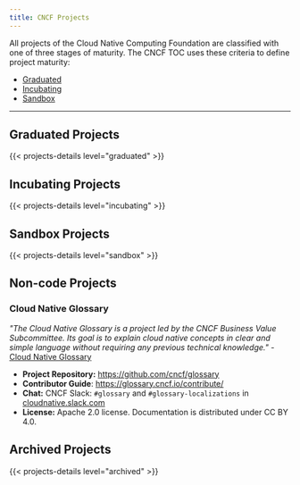 ```yaml
---
title: CNCF Projects
---
```


All projects of the Cloud Native Computing Foundation are classified with one of three stages of maturity. The CNCF TOC uses these criteria to define project maturity: 

-	[Graduated](https://github.com/cncf/toc/blob/main/.github/ISSUE_TEMPLATE/template-graduation-application.md)
-	[Incubating](https://github.com/cncf/toc/blob/main/.github/ISSUE_TEMPLATE/template-incubation-application.md)
-	[Sandbox](https://github.com/cncf/sandbox)

---

Graduated Projects
------------------

{{< projects-details level="graduated" >}}


Incubating Projects
-------------------

{{< projects-details level="incubating" >}}

Sandbox Projects
-------------------

{{< projects-details level="sandbox" >}}


Non-code Projects
------------------

### Cloud Native Glossary

 *"The Cloud Native Glossary is a project led by the CNCF Business Value Subcommittee. Its goal is to explain cloud native concepts in clear and simple language without requiring any previous technical knowledge."* - [Cloud Native Glossary](https://glossary.cncf.io/)

 -   **Project Repository:** https://github.com/cncf/glossary
 -   **Contributor Guide**: https://glossary.cncf.io/contribute/
 -   **Chat:** CNCF Slack: `#glossary` and `#glossary-localizations` in [cloudnative.slack.com](https://cloud-native.slack.com/)
 -   **License:** Apache 2.0 license. Documentation is distributed under CC BY 4.0.

Archived Projects
-----------------

{{< projects-details level="archived" >}}
